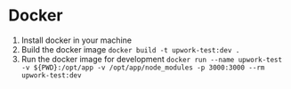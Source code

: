 # Docker

1. Install docker in your machine
2. Build the docker image `docker build -t upwork-test:dev .`
3. Run the docker image for development `docker run --name upwork-test -v ${PWD}:/opt/app -v /opt/app/node_modules -p 3000:3000 --rm upwork-test:dev`